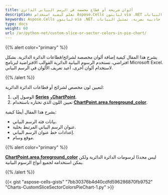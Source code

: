 ```yaml
---
title: ألوان شريحة أو قطاع مخصصة في الرسم البياني الدائري
description: تعلم كيفية استخدام Aspose.Cells لبایتون via .NET لتخصيص ألوان الشرائح والقطاعات في مخطط دائري. ستوضح دليلنا كيفية تخصيص ألوان فريدة لكل شريحة، قطاع، أو منطقة لتحسين الجاذبية البصرية وتمثيل البيانات.
keywords: Aspose.Cells لبایتون via .NET، مخطط دائري، ألوان شرائح مخصصة، ألوان قطاعات مخصصة، جاذبية بصرية، تمثيل البيانات.
type: docs
weight: 60
url: /ar/python-net/custom-slice-or-sector-colors-in-pie-chart/
---
```


{{% alert color="primary" %}}

يشرح هذا المقال كيفية إضافة ألوان مخصصة لشرائح/قطاعات الدائرة الدائرية. بشكل افتراضي، تستخدم الرسوم البيانية الدائرية القوالب الافتراضية لبرنامج Microsoft Excel. لاستخدام ألوان أخرى، أعيد تعريف الألوان في الرسم البياني.

{{% /alert %}}

لتعيين لون مخصص لشرائح أو قطاعات الدائرة الدائرية:

1. الوصول إلى [**Series**](https://reference.aspose.com/cells/python-net/aspose.cells.charts/series) و[**ChartPoint**](https://reference.aspose.com/cells/python-net/aspose.cells.charts/chartpoint).
1. تعيين اللون الذي تختاره باستخدام [**ChartPoint.area.foreground_color**](https://reference.aspose.com/cells/python-net/aspose.cells.drawing/area/foreground_color).

يشرح هذا المقال أيضًا كيفية:

- بيانات فئة الرسم البياني.
- عنوان الرسم البياني المرتبط بخلية.
- إعدادات خط عنوان الرسم البياني.
- موقع وسام.

{{% alert color="primary" %}}

[**ChartPoint.area.foreground_color**](https://reference.aspose.com/cells/python-net/aspose.cells.drawing/area/foreground_color) ليس محددًا لرسومات الدائرة الدائرية ولكن يمكن استخدامه لجميع أنواع الرسوم البيانية.

{{% /alert %}}

{{< gist "aspose-cells-gists" "7bb30376b4d40cdfd596286870fb9752" "Charts-CustomSliceSectorColorsPieChart-1.py" >}}
